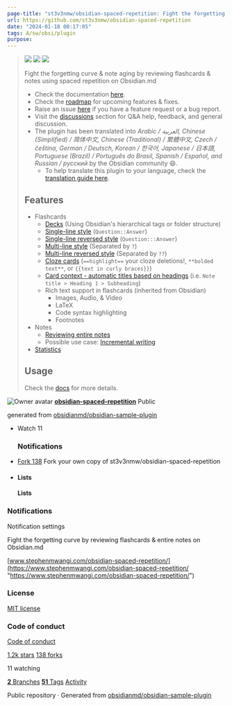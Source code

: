 ```yaml
---
page-title: "st3v3nmw/obsidian-spaced-repetition: Fight the forgetting curve by reviewing flashcards & entire notes on Obsidian.md"
url: https://github.com/st3v3nmw/obsidian-spaced-repetition
date: "2024-01-18 00:17:05"
tags: A/sw/obsi/plugin
purpose:
---
```


> [![](https://camo.githubusercontent.com/ec06fe8d3081e5d2d768bf3f2f5e27cacc7071b771c82aba0107b3b97c47c462/68747470733a2f2f696d672e736869656c64732e696f2f6769746875622f646f776e6c6f6164732f73743376336e6d772f6f6273696469616e2d7370616365642d72657065746974696f6e2f746f74616c)](https://camo.githubusercontent.com/ec06fe8d3081e5d2d768bf3f2f5e27cacc7071b771c82aba0107b3b97c47c462/68747470733a2f2f696d672e736869656c64732e696f2f6769746875622f646f776e6c6f6164732f73743376336e6d772f6f6273696469616e2d7370616365642d72657065746974696f6e2f746f74616c) [![](https://camo.githubusercontent.com/ca9d2f5474df64379202dafd715402585b5a8b73e40dd0a658b5e1d9a5a4defb/68747470733a2f2f696d672e736869656c64732e696f2f6769746875622f646f776e6c6f6164732f73743376336e6d772f6f6273696469616e2d7370616365642d72657065746974696f6e2f6c61746573742f746f74616c3f7374796c653d666c61742d737175617265)](https://camo.githubusercontent.com/ca9d2f5474df64379202dafd715402585b5a8b73e40dd0a658b5e1d9a5a4defb/68747470733a2f2f696d672e736869656c64732e696f2f6769746875622f646f776e6c6f6164732f73743376336e6d772f6f6273696469616e2d7370616365642d72657065746974696f6e2f6c61746573742f746f74616c3f7374796c653d666c61742d737175617265) [![](https://camo.githubusercontent.com/071e0ea951d16c4c76f51af46ee7dcfc9698097e43ced67ca5aa5f32f4e56e63/68747470733a2f2f696d672e736869656c64732e696f2f6769746875622f6d616e69666573742d6a736f6e2f762f73743376336e6d772f6f6273696469616e2d7370616365642d72657065746974696f6e3f7374796c653d666c61742d737175617265)](https://camo.githubusercontent.com/071e0ea951d16c4c76f51af46ee7dcfc9698097e43ced67ca5aa5f32f4e56e63/68747470733a2f2f696d672e736869656c64732e696f2f6769746875622f6d616e69666573742d6a736f6e2f762f73743376336e6d772f6f6273696469616e2d7370616365642d72657065746974696f6e3f7374796c653d666c61742d737175617265)
> 
> Fight the forgetting curve & note aging by reviewing flashcards & notes using spaced repetition on Obsidian.md
> 
> -   Check the documentation [here](https://www.stephenmwangi.com/obsidian-spaced-repetition/).
> -   Check the [roadmap](https://github.com/st3v3nmw/obsidian-spaced-repetition/projects/3/) for upcoming features & fixes.
> -   Raise an issue [here](https://github.com/st3v3nmw/obsidian-spaced-repetition/issues/) if you have a feature request or a bug report.
> -   Visit the [discussions](https://github.com/st3v3nmw/obsidian-spaced-repetition/discussions/) section for Q&A help, feedback, and general discussion.
> -   The plugin has been translated into *Arabic / العربية, Chinese (Simplified) / 简体中文, Chinese (Traditional) / 繁體中文, Czech / čeština, German / Deutsch, Korean / 한국어, Japanese / 日本語, Portuguese (Brazil) / Português do Brasil, Spanish / Español, and Russian / русский* by the Obsidian community 😄.
>     -   To help translate this plugin to your language, check the [translation guide here](https://www.stephenmwangi.com/obsidian-spaced-repetition/contributing/#translating_1).
> 
> ## Features
> 
> -   Flashcards
>     -   [Decks](https://www.stephenmwangi.com/obsidian-spaced-repetition/flashcards/#decks) (Using Obsidian's hierarchical tags or folder structure)
>     -   [Single-line style](https://www.stephenmwangi.com/obsidian-spaced-repetition/flashcards/#single-line-basic-remnote-style) (`Question::Answer`)
>     -   [Single-line reversed style](https://www.stephenmwangi.com/obsidian-spaced-repetition/flashcards/#single-line-reversed) (`Question:::Answer`)
>     -   [Multi-line style](https://www.stephenmwangi.com/obsidian-spaced-repetition/flashcards/#multi-line-basic) (Separated by `?`)
>     -   [Multi-line reversed style](https://www.stephenmwangi.com/obsidian-spaced-repetition/flashcards/#multi-line-reversed) (Separated by `??`)
>     -   [Cloze cards](https://www.stephenmwangi.com/obsidian-spaced-repetition/flashcards/#cloze-cards) (`==highlight==` your cloze deletions!, `**bolded text**`, or `{{text in curly braces}}`)
>     -   [Card context - automatic titles based on headings](https://www.stephenmwangi.com/obsidian-spaced-repetition/flashcards/#context) (i.e. `Note title > Heading 1 > Subheading`)
>     -   Rich text support in flashcards (inherited from Obsidian)
>         -   Images, Audio, & Video
>         -   LaTeX
>         -   Code syntax highlighting
>         -   Footnotes
> -   Notes
>     -   [Reviewing entire notes](https://www.stephenmwangi.com/obsidian-spaced-repetition/notes/)
>     -   Possible use case: [Incremental writing](https://www.stephenmwangi.com/obsidian-spaced-repetition/notes/#incremental-writing)
> -   [Statistics](https://www.stephenmwangi.com/obsidian-spaced-repetition/flashcards/#statistics)
> 
> ## Usage
> 
> Check the [docs](https://www.stephenmwangi.com/obsidian-spaced-repetition/) for more details.

![Owner avatar](https://avatars.githubusercontent.com/u/43380836?s=48&v=4) **[obsidian-spaced-repetition](https://github.com/st3v3nmw/obsidian-spaced-repetition)** Public

generated from [obsidianmd/obsidian-sample-plugin](https://github.com/obsidianmd/obsidian-sample-plugin)

-   Watch 11
    
    ### Notifications
    
-   [Fork 138](https://github.com/st3v3nmw/obsidian-spaced-repetition/fork) Fork your own copy of st3v3nmw/obsidian-spaced-repetition
    
-   #### Lists
    
    #### Lists
    

### Notifications

Notification settings

Fight the forgetting curve by reviewing flashcards & entire notes on Obsidian.md

[www.stephenmwangi.com/obsidian-spaced-repetition/](https://www.stephenmwangi.com/obsidian-spaced-repetition/ "https://www.stephenmwangi.com/obsidian-spaced-repetition/")

### License

[MIT license](https://github.com/st3v3nmw/obsidian-spaced-repetition/blob/master/LICENSE)

### Code of conduct

[Code of conduct](https://github.com/st3v3nmw/obsidian-spaced-repetition/blob/master/CODE_OF_CONDUCT.md)

[1.2k stars](https://github.com/st3v3nmw/obsidian-spaced-repetition/stargazers) [138 forks](https://github.com/st3v3nmw/obsidian-spaced-repetition/forks)

11 watching

[**2** Branches](https://github.com/st3v3nmw/obsidian-spaced-repetition/branches) [**51** Tags](https://github.com/st3v3nmw/obsidian-spaced-repetition/tags) [Activity](https://github.com/st3v3nmw/obsidian-spaced-repetition/activity)

Public repository · Generated from [obsidianmd/obsidian-sample-plugin](https://github.com/obsidianmd/obsidian-sample-plugin)